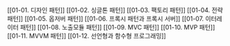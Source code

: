 [[01-01. 디자인 패턴]]
[[01-02. 싱글톤 패턴]]
[[01-03. 팩토리 패턴]]
[[01-04. 전략 패턴]]
[[01-05. 옵저버 패턴]]
[[01-06. 프록시 패턴과 프록시 서버]]
[[01-07. 이터레이터 패턴]]
[[01-08. 노출모듈 패턴]]
[[01-09. MVC 패턴]]
[[01-10. MVP 패턴]]
[[01-11. MVVM 패턴]]
[[01-12. 선언형과 함수형 프로그래밍]]